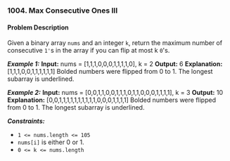 ### 1004. Max Consecutive Ones III

#### Problem Description 

Given a binary array `nums` and an integer `k`, return the maximum number of consecutive `1'`s in the array if you can flip at most k `0`'s.

***Example 1:*** 
**Input:**  nums = [1,1,1,0,0,0,1,1,1,1,0], k = 2
**Output:**  6
**Explanation:** [1,1,1,0,0,1,1,1,1,1,1]
Bolded numbers were flipped from 0 to 1. The longest subarray is underlined.

***Example 2:*** 
**Input:**  nums = [0,0,1,1,0,0,1,1,1,0,1,1,0,0,0,1,1,1,1], k = 3
**Output:**  10
**Explanation:** [0,0,1,1,1,1,1,1,1,1,1,1,0,0,0,1,1,1,1]
Bolded numbers were flipped from 0 to 1. The longest subarray is underlined.
 

***Constraints:*** 
- `1 <= nums.length <= 105`
- `nums[i]` is either 0 or 1.
- `0 <= k <= nums.length`